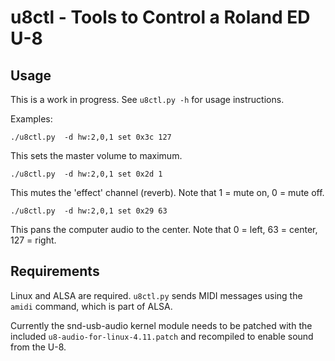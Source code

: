 # u8ctl - Tools to Control a Roland ED U-8


## Usage

This is a work in progress. See `u8ctl.py -h` for usage instructions.

Examples:

`./u8ctl.py  -d hw:2,0,1 set 0x3c 127`

This sets the master volume to maximum.

`./u8ctl.py  -d hw:2,0,1 set 0x2d 1`

This mutes the 'effect' channel (reverb). Note that 1 = mute on, 0 = mute off.

`./u8ctl.py  -d hw:2,0,1 set 0x29 63`

This pans the computer audio to the center. Note that 0 = left, 63 = center, 127 = right.


## Requirements

Linux and ALSA are required. `u8ctl.py` sends MIDI messages using the `amidi` command, which is part of ALSA.

Currently the snd-usb-audio kernel module needs to be patched with the included `u8-audio-for-linux-4.11.patch` and recompiled to enable sound from the U-8.

